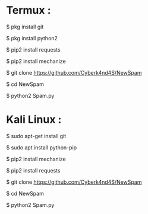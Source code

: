 # Termux :

$ pkg install git

$ pkg install python2

$ pip2 install requests

$ pip2 install mechanize

$ git clone https://github.com/Cyberk4nd4S/NewSpam

$ cd NewSpam

$ python2 Spam.py

# Kali Linux :

$ sudo apt-get install git

$ sudo apt install python-pip

$ pip2 install mechanize

$ pip2 install requests

$ git clone https://github.com/Cyberk4nd4S/NewSpam

$ cd NewSpam

$ python2 Spam.py
